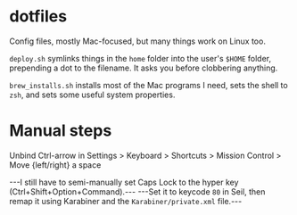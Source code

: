 dotfiles
========

Config files, mostly Mac-focused, but many things work on Linux too.

`deploy.sh` symlinks things in the `home` folder into the user's `$HOME`
folder, prepending a dot to the filename.
It asks you before clobbering anything.

`brew_installs.sh` installs most of the Mac programs I need, sets the
shell to `zsh`, and sets some useful system properties.


# Manual steps

Unbind Ctrl-arrow in Settings > Keyboard > Shortcuts > Mission Control > Move {left/right} a space

---I still have to semi-manually set Caps Lock to the hyper key
(Ctrl+Shift+Option+Command).---
---Set it to keycode `80` in Seil, then remap it using Karabiner and the
`Karabiner/private.xml` file.---
